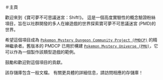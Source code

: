 ＃主頁

歡迎來到《寶可夢不可思議迷宮：Shift!》。 這是一個高度實驗性的概念驗證粉絲項目，旨在以社群開發的多人在線遊戲的世界探索寶可夢不可思議迷宮 (PMD)的世界。

希望這個項目成為 [`Pokemon Mystery Dungeon Community Project (PMDCP)`](https://github.com/pmdcp) 的精神繼承者。舊版本的 PMDCP 已用於構建 [`Pokemon Mystery Universe (PMU)`](http://www.pmuniverse.net)，它可以作為一個製作該類型遊戲的範例。

鼓勵和歡迎對這個項目的貢獻。

該存儲庫包含一般文檔。 有關更具體的詳細信息，請訪問相應的存儲庫！
